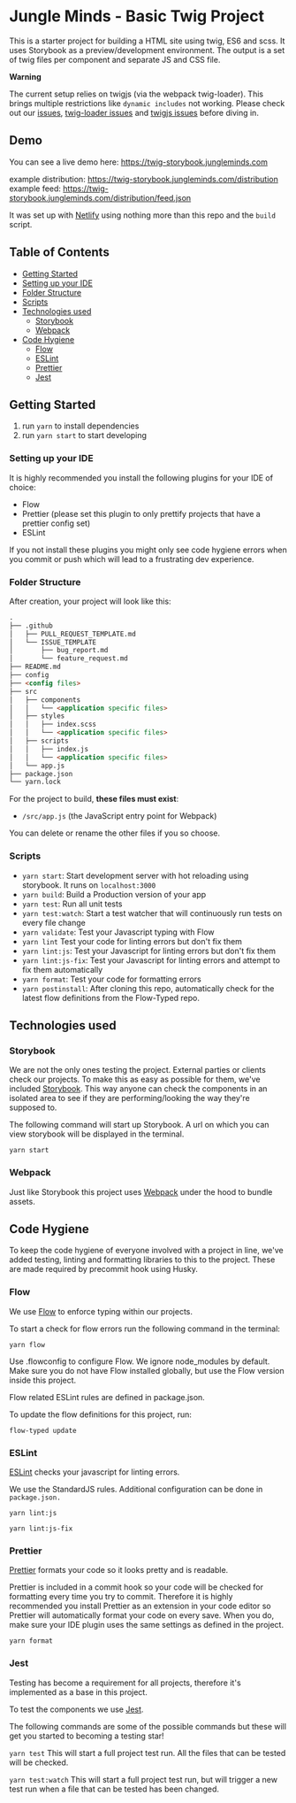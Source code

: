 # Jungle Minds - Basic Twig Project

This is a starter project for building a HTML site using twig, ES6 and scss. It uses Storybook as a preview/development environment.
The output is a set of twig files per component and separate JS and CSS file.
<aside class="notice">

**Warning**

The current setup relies on twigjs (via the webpack twig-loader). This brings multiple restrictions like `dynamic includes` not working. Please check out our [issues](https://github.com/JungleMinds/JM_Basic-Twig-Project/issues), [twig-loader issues](https://github.com/zimmo-be/twig-loader/issues) and [twigjs issues](https://github.com/twigjs/twig.js/issues) before diving in.

## Demo

You can see a live demo here: https://twig-storybook.jungleminds.com

example distribution: https://twig-storybook.jungleminds.com/distribution
example feed: https://twig-storybook.jungleminds.com/distribution/feed.json

It was set up with [Netlify](https://netlify.com) using nothing more than this repo and the `build` script.

## Table of Contents

- [Getting Started](#getting-started)
- [Setting up your IDE](#setting-up-your-ide)
- [Folder Structure](#folder-structure)
- [Scripts](#scripts)
- [Technologies used](#technologies-used)
  - [Storybook](#Storybook)
  - [Webpack](#webpack)
- [Code Hygiene](#code-hygiene)
  - [Flow](#flow)
  - [ESLint](#eslint)
  - [Prettier](#prettier)
  - [Jest](#jest)

## Getting Started

1. run `yarn` to install dependencies
2. run `yarn start` to start developing

### Setting up your IDE

It is highly recommended you install the following plugins for your IDE of choice:

- Flow
- Prettier (please set this plugin to only prettify projects that have a prettier config set)
- ESLint

If you not install these plugins you might only see code hygiene errors when you commit or push which will lead to a frustrating dev experience.

### Folder Structure

After creation, your project will look like this:

```HTML
.
├── .github
│   ├── PULL_REQUEST_TEMPLATE.md
│   └── ISSUE_TEMPLATE
│       ├── bug_report.md
│       └── feature_request.md
├── README.md
├── config
├── <config files>
├── src
│   ├── components
│   │   └── <application specific files>
│   ├── styles
│   │   ├── index.scss
│   │   └── <application specific files>
│   ├── scripts
│   │   ├── index.js
│   │   └── <application specific files>
│   └── app.js
├── package.json
└── yarn.lock
```

For the project to build, **these files must exist**:

- `/src/app.js` (the JavaScript entry point for Webpack)

You can delete or rename the other files if you so choose.

### Scripts

- `yarn start`: Start development server with hot reloading using storybook. It runs on `localhost:3000`
- `yarn build`: Build a Production version of your app
- `yarn test`: Run all unit tests
- `yarn test:watch`: Start a test watcher that will continuously run tests on every file change
- `yarn validate`: Test your Javascript typing with Flow
- `yarn lint` Test your code for linting errors but don't fix them
- `yarn lint:js`: Test your Javascript for linting errors but don't fix them
- `yarn lint:js-fix`: Test your Javascript for linting errors and attempt to fix them automatically
- `yarn format`: Test your code for formatting errors
- `yarn postinstall`: After cloning this repo, automatically check for the latest flow definitions from the Flow-Typed repo.

## Technologies used

### Storybook

We are not the only ones testing the project. External parties or clients check our projects. To make this as easy as possible for them, we've included [Storybook](https://storybook.js.org/).
This way anyone can check the components in an isolated area to see if they are performing/looking the way they're supposed to.

The following command will start up Storybook. A url on which you can view storybook will be displayed in the terminal.

`yarn start`

### Webpack

Just like Storybook this project uses [Webpack](https://webpack.js.org/) under the hood to bundle assets.

## Code Hygiene

To keep the code hygiene of everyone involved with a project in line, we've added testing, linting and formatting libraries to this to the project. These are made required by precommit hook using Husky.

### Flow

We use [Flow](https://flow.org/en/) to enforce typing within our projects.

To start a check for flow errors run the following command in the terminal:

`yarn flow`

Use .flowconfig to configure Flow. We ignore node_modules by default. Make sure you do not have Flow installed globally, but use the Flow version inside this project.

Flow related ESLint rules are defined in package.json.

To update the flow definitions for this project, run:

`flow-typed update`

### ESLint

[ESLint](https://eslint.org/) checks your javascript for linting errors.

We use the StandardJS rules. Additional configuration can be done in `package.json.`

`yarn lint:js`

`yarn lint:js-fix`

### Prettier

[Prettier](https://prettier.io/) formats your code so it looks pretty and is readable.

Prettier is included in a commit hook so your code will be checked for formatting every time you try to commit. Therefore it is highly recommended you install Prettier as an extension in your code editor so Prettier will automatically format your code on every save. When you do, make sure your IDE plugin uses the same settings as defined in the project.

`yarn format`

### Jest

Testing has become a requirement for all projects, therefore it's implemented as a base in this project.

To test the components we use [Jest](https://facebook.github.io/jest/).

The following commands are some of the possible commands but these will get you started to becoming a testing star!

`yarn test`
This will start a full project test run. All the files that can be tested will be checked.

`yarn test:watch`
This will start a full project test run, but will trigger a new test run when a file that can be tested has been changed.
